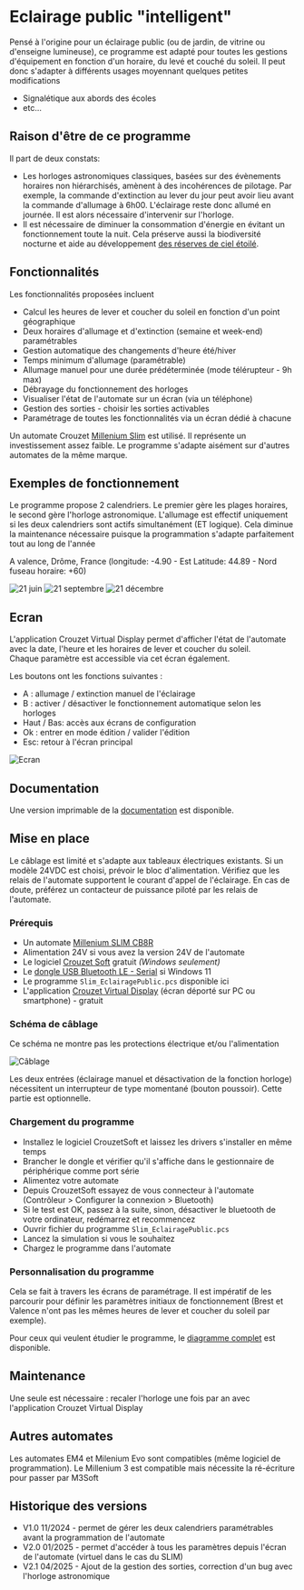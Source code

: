 # Eclairage public "intelligent"

Pensé à l'origine pour un éclairage public (ou de jardin, de vitrine ou d'enseigne lumineuse), ce programme est adapté pour toutes les gestions d'équipement en fonction d'un horaire, du levé et couché du soleil. Il peut donc s'adapter à différents usages moyennant quelques petites modifications
- Signalétique aux abords des écoles
- etc...

## Raison d'être de ce programme

Il part de deux constats:
- Les horloges astronomiques classiques, basées sur des évènements horaires non hiérarchisés, amènent à des incohérences de pilotage. Par exemple, la commande d'extinction au lever du jour peut avoir lieu avant la commande d'allumage à 6h00. L'éclairage reste donc allumé en journée. Il est alors nécessaire d'intervenir sur l'horloge.
- Il est nécessaire de diminuer la consommation d'énergie en évitant un fonctionnement toute la nuit. Cela préserve aussi la biodiversité nocturne et aide au développement [des réserves de ciel étoilé](https://fr.wikipedia.org/wiki/R%C3%A9serve_de_ciel_%C3%A9toil%C3%A9).


## Fonctionnalités
Les fonctionnalités proposées incluent
- Calcul les heures de lever et coucher du soleil en fonction d'un point géographique
- Deux horaires d'allumage et d'extinction (semaine et week-end) paramétrables
- Gestion automatique des changements d'heure été/hiver
- Temps minimum d'allumage (paramétrable)
- Allumage manuel pour une durée prédéterminée (mode télérupteur - 9h max)
- Débrayage du fonctionnement des horloges
- Visualiser l'état de l'automate sur un écran (via un téléphone)
- Gestion des sorties - choisir les sorties activables
- Paramétrage de toutes les fonctionnalités via un écran dédié à chacune

Un automate Crouzet [Millenium Slim](https://soda.crouzet.com/pn/?i=88983903) est utilisé. Il représente un investissement assez faible. Le programme s'adapte aisément sur d'autres automates de la même marque.

## Exemples de fonctionnement

Le programme propose 2 calendriers. Le premier gère les plages horaires, le second gère l'horloge astronomique. L'allumage est effectif uniquement si les deux calendriers sont actifs simultanément (ET logique). Cela diminue la maintenance nécessaire puisque la programmation s'adapte parfaitement tout au long de l'année

A valence, Drôme, France (longitude: -4.90 - Est Latitude: 44.89 - Nord fuseau horaire: +60)

![21 juin](./res/eclairage_public-21-jun.drawio.png)
![21 septembre](./res/eclairage_public-21-sept.drawio.png)
![21 décembre](./res/eclairage_public-21-dec.drawio.png)

## Ecran

L'application Crouzet Virtual Display permet d'afficher l'état de l'automate avec la date, l'heure et les horaires de lever et coucher du soleil.  
Chaque paramètre est accessible via cet écran également.  

Les boutons ont les fonctions suivantes :
- A : allumage / extinction manuel de l'éclairage
- B : activer / désactiver le fonctionnement automatique selon les horloges
- Haut / Bas: accès aux écrans de configuration
- Ok : entrer en mode édition / valider l'édition
- Esc: retour à l'écran principal

![Ecran](./res/ecran.png)

## Documentation

Une version imprimable de la [documentation](./res/eclairage_public_documentation.pdf) est disponible.

## Mise en place

Le câblage est limité et s'adapte aux tableaux électriques existants. Si un modèle 24VDC est choisi, prévoir le bloc d'alimentation. Vérifiez que les relais de l'automate supportent le courant d'appel de l'éclairage. En cas de doute, préférez un contacteur de puissance piloté par les relais de l'automate.

### Prérequis

- Un automate [Millenium SLIM CB8R](https://www.crouzet.com/products/automation-controllers/millenium-slim)
- Alimentation 24V si vous avez la version 24V de l'automate
- Le logiciel [Crouzet Soft](https://www.crouzet.com/softwares/download) gratuit _(Windows seulement)_
- Le [dongle USB Bluetooth LE - Serial](https://soda.crouzet.com/pn/?i=88980124) si Windows 11
- Le programme `Slim_EclairagePublic.pcs` disponible ici
- L'application [Crouzet Virtual Display](https://www.crouzet.com/produits/controleurs-automatisme/software/crouzet-virtual-display/) (écran déporté sur PC ou smartphone) - gratuit

### Schéma de câblage

Ce schéma ne montre pas les protections électrique et/ou l'alimentation  

![Câblage](./res/eclairage_public-cablage.drawio.png)

Les deux entrées (éclairage manuel et désactivation de la fonction horloge) nécessitent un interrupteur de type momentané (bouton poussoir). Cette partie est optionnelle.

### Chargement du programme

- Installez le logiciel CrouzetSoft et laissez les drivers s'installer en même temps
- Brancher le dongle et vérifier qu'il s'affiche dans le gestionnaire de périphérique comme port série
- Alimentez votre automate
- Depuis CrouzetSoft essayez de vous connecteur à l'automate (Contrôleur > Configurer la connexion > Bluetooth)
- Si le test est OK, passez à la suite, sinon, désactiver le bluetooth de votre ordinateur, redémarrez et recommencez
- Ouvrir fichier du programme  `Slim_EclairagePublic.pcs`
- Lancez la simulation si vous le souhaitez
- Chargez le programme dans l'automate

### Personnalisation du programme

Cela se fait à travers les écrans de paramétrage. Il est impératif de les parcourir pour définir les paramètres initiaux de fonctionnement (Brest et Valence n'ont pas les mêmes heures de lever et coucher du soleil par exemple).

Pour ceux qui veulent étudier le programme, le [diagramme complet](./res/Slim_EclairagePublic_V2.1_techdoc.pdf) est disponible.

## Maintenance

Une seule est nécessaire : recaler l'horloge une fois par an avec l'application Crouzet Virtual Display

## Autres automates

Les automates EM4 et Milenium Evo sont compatibles (même logiciel de programmation). Le Millenium 3 est compatible mais nécessite la ré-écriture pour passer par M3Soft

## Historique des versions

- V1.0 11/2024 - permet de gérer les deux calendriers paramétrables avant la programmation de l'automate
- V2.0 01/2025 - permet d'accéder à tous les paramètres depuis l'écran de l'automate (virtuel dans le cas du SLIM)
- V2.1 04/2025 - Ajout de la gestion des sorties, correction d'un bug avec l'horloge astronomique
